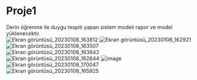 # **Proje1**
 Derin öğrenme ile duygu tespiti yapan sistem modeli
 rapor ve model yüklenecektir.  
![Ekran görüntüsü_20230108_163812](https://user-images.githubusercontent.com/82104183/211200059-776537e1-7a8b-434c-b2ca-6931b49e005e.png)
![Ekran görüntüsü_20230108_162921](https://user-images.githubusercontent.com/82104183/211200077-a1efb4dd-29cb-43fc-a1d3-ce288e6fc0e8.png)
![Ekran görüntüsü_20230108_163507](https://user-images.githubusercontent.com/82104183/211200079-ca1fc55a-cc8e-424a-b98d-e03713c8e289.png)
![Ekran görüntüsü_20230108_163642](https://user-images.githubusercontent.com/82104183/211200081-581ad6f3-f79c-4a82-be67-8450389c80c6.png)
![Ekran görüntüsü_20230108_162844](https://user-images.githubusercontent.com/82104183/211200082-b7d804eb-306a-401e-b255-b8c52d396fe2.png)
![image](https://user-images.githubusercontent.com/82104183/211200180-d99bce27-ade9-4d91-b4e9-64d2b2da9057.png)
![Ekran görüntüsü_20230108_170047](https://user-images.githubusercontent.com/82104183/211201265-ba8d5e9f-e294-4b21-9841-74e8dbd857ff.png)
![Ekran görüntüsü_20230108_165925](https://user-images.githubusercontent.com/82104183/211201295-ba1fd018-48ef-454e-b2be-44d8eddb26bb.png)
